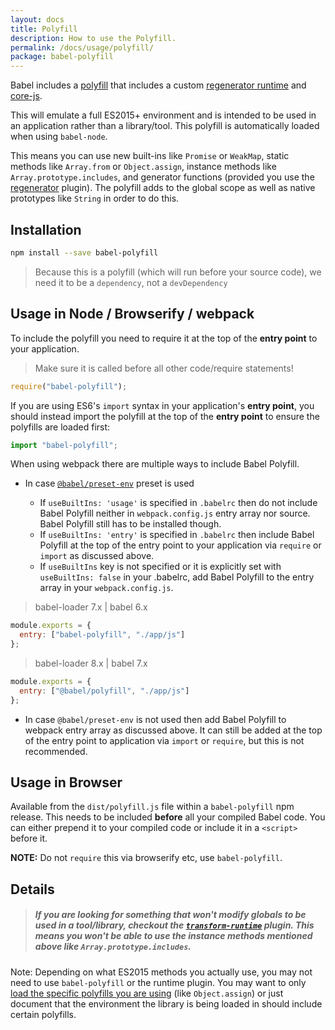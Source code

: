 ```yaml
---
layout: docs
title: Polyfill
description: How to use the Polyfill.
permalink: /docs/usage/polyfill/
package: babel-polyfill
---
```


<p class="lead">
Babel includes a <a href="https://en.wikipedia.org/wiki/Polyfill_(programming)">polyfill</a> that includes a custom
  <a href="https://github.com/facebook/regenerator/blob/master/packages/regenerator-runtime/runtime.js">regenerator runtime</a>
  and <a href="https://github.com/zloirock/core-js">core-js</a>.
</p>

This will emulate a full ES2015+ environment and is intended to be used in an application rather than a library/tool. This polyfill is automatically loaded when using `babel-node`.

This means you can use new built-ins like `Promise` or `WeakMap`, static methods like `Array.from` or `Object.assign`, instance methods like `Array.prototype.includes`, and generator functions (provided you use the [regenerator](/docs/plugins/transform-regenerator/) plugin). The polyfill adds to the global scope as well as native prototypes like `String` in order to do this.

## Installation

```sh
npm install --save babel-polyfill
```

> Because this is a polyfill (which will run before your source code), we need it to be a `dependency`, not a `devDependency`

## Usage in Node / Browserify / webpack

To include the polyfill you need to require it at the top of the **entry point** to your application.

> Make sure it is called before all other code/require statements!

```js
require("babel-polyfill");
```

If you are using ES6's `import` syntax in your application's **entry point**, you
should instead import the polyfill at the top of the **entry point** to ensure the
polyfills are loaded first:

```js
import "babel-polyfill";
```

When using webpack there are multiple ways to include Babel Polyfill. 

* In case [`@babel/preset-env`](https://github.com/babel/babel/tree/master/packages/babel-preset-env) preset is used 

	* If `useBuiltIns: 'usage'` is specified in `.babelrc` then do not include Babel Polyfill neither in `webpack.config.js` entry array nor source. Babel Polyfill still has to be installed though.
	* If `useBuiltIns: 'entry'` is specified in `.babelrc` then include Babel Polyfill at the top of the entry point to your application via `require` or `import` as discussed above.
  * If `useBuiltIns` key is not specified or it is explicitly set with `useBuiltIns: false` in your .babelrc, add Babel Polyfill to the entry array in your `webpack.config.js`.

> babel-loader 7.x | babel 6.x

```js
module.exports = {
  entry: ["babel-polyfill", "./app/js"]
};
```

> babel-loader 8.x | babel 7.x

```js
module.exports = {
  entry: ["@babel/polyfill", "./app/js"]
};
```

* In case `@babel/preset-env` is not used then add Babel Polyfill to webpack entry array as discussed above. It can still be added at the top of the entry point to application via `import` or `require`, but this is not recommended.

## Usage in Browser

Available from the `dist/polyfill.js` file within a `babel-polyfill` npm release.
This needs to be included **before** all your compiled Babel code. You can either
prepend it to your compiled code or include it in a `<script>`
before it.

**NOTE:** Do not `require` this via browserify etc, use `babel-polyfill`.

## Details

<blockquote class="babel-callout babel-callout-info">
  <h5>
    If you are looking for something that won't modify globals to be used in a tool/library, checkout the <a href="/docs/plugins/transform-runtime"><code>transform-runtime</code></a> plugin. This means you won't be able to use the instance methods mentioned above like <code>Array.prototype.includes</code>.
  </h5>
</blockquote>

Note: Depending on what ES2015 methods you actually use, you may not need to use `babel-polyfill` or the runtime plugin. You may want to only [load the specific polyfills you are using](https://github.com/zloirock/core-js#commonjs) (like `Object.assign`) or just document that the environment the library is being loaded in should include certain polyfills.

